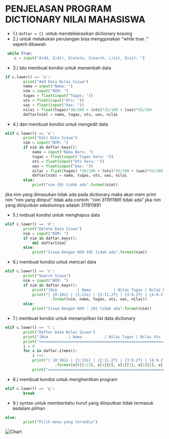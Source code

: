 # PENJELASAN PROGRAM DICTIONARY NILAI MAHASISWA
* 1.) ```daftar = {} ```untuk mendeklarasikan dictionary kosong
* 2.) untuk melakukan perulangan bisa menggunakan "while true :" seperti dibawah
```python
 while True:
    c = input("A)dd, E)dit, D)elete, S)earch, L)ist, Q)uit: ")
```
* 3.) lalu membuat kondisi untuk menambah data
```python
if c.lower() == 'a':
        print("Add Data Nilai Siswa")
        nama = input("Nama: ")
        nim = input("NIM: ")
        tugas = float(input("Tugas: "))
        uts = float(input("Uts: "))
        uas = float(input("Uas: "))
        nilai = float(tugas)*30/100 + (uts)*35/100 + (uas)*35/100
        daftar[nim] = nama, tugas, uts, uas, nilai
```
* 4.) dan membuat kondisi untuk mengedit data
```python
elif c.lower() == 'e':
        print("Edit Data Siswa")
        nim = input("NIM: ")
        if nim in daftar.keys():
            nama = input("Nama Baru: ")
            tugas = float(input("Tugas baru: "))
            uts = float(input("Uts baru: "))
            uas = float(input("Uas: "))
            nilai = float(tugas) *30/100 + (uts)*35/100 + (uas)*35/100
            daftar[nim] = nama, tugas, uts, uas, nilai
        else:
            print("nim {0} tidak ada".format(nim))
```
jika nim yang dimasukan tidak ada pada dictionary maka akan mem print nim "nim yang diinput" tidak ada contoh:
"nim 311911891 tidak ada" jika nim yang diinputkan sebelumnya adalah 311911891
* 5.) mebuat kondisi untuk menghapus data
```python
elif c.lower() == 'd':
        print("Delete Data Siswa")
        nim = input("NIM: ")
        if nim in daftar.keys():
            del daftar[nim]
        else:
            print("Siswa Dengan NIM {0} tidak ada".format(nim))
```
* 6.) membuat kondisi untuk mencari data 
```python
elif c.lower() == 's':
        print("Search Siswa")
        nim = input("NIM: ")
        if nim in daftar.keys():
            print("|Nim         | Nama          | Nilai Tugas | Nilai Uts | Nilai Uas | Nilai Akhir |")
            print("| {0:10s} | {1:13s} | {2:11.2f} | {3:9.2f} | {4:9.2f} | {5:11.2f} |"\
                    .format(nim, nama, tugas, uts, uas, nilai))
        else:
            print("Siswa Dengan NIM : {0} tidak ada".format(nim))
```
* 7.) membuat kondisi untuk menampilkan list data dictionary
```python
elif c.lower() == 'l':
        print("Daftar Data Nilai Siswa")
        print("|Nim         | Nama          | Nilai Tugas | Nilai Uts | Nilai Uas | Nilai Akhir |")
        print("==================================================================================")
        i = 0
        for x in daftar.items():
            i +=1
            print("| {0:10s} | {1:13s} | {2:11.2f} | {3:9.2f} | {4:9.2f} | {5:11.2f} |"
                      .format(x[0][:13], x[1][0], x[1][1], x[1][2], x[1][3], x[1][4], no=i))
            print("==============================================================================")
```
* 8.) membuat kondisi untuk menghentikan program
```python
elif c.lower() == 'q':
        break
```
* 9.) syntax untuk memberitahu huruf yang diinputkan tidak termasuk kedalam pilihan
```python
else:
        print("Pilih menu yang tersedia")
```
![Chart]()